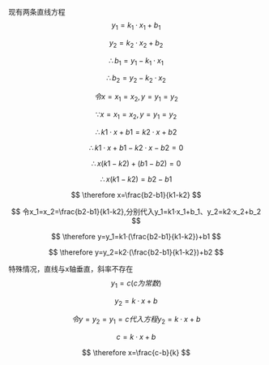 现有两条直线方程
$$
y_1=k_1·x_1+b_1
$$

$$
y_2=k_2·x_2+b_2
$$

$$
\therefore b_1=y_1-k_1·x_1
$$

$$
\therefore b_2=y_2-k_2·x_2
$$

$$
令x=x_1=x_2,y=y_1=y_2
$$

$$
\because x=x_1=x_2,y=y_1=y_2
$$

$$
\therefore k1·x+b1=k2·x+b2
$$

$$
\therefore k1·x+b1-k2·x-b2=0
$$

$$
\therefore x(k1-k2)+(b1-b2)=0
$$

$$
\therefore x(k1-k2)=b2-b1
$$

$$
\therefore x=\frac{b2-b1}{k1-k2}
$$

$$
令x_1=x_2=\frac{b2-b1}{k1-k2},分别代入y_1=k1·x_1+b_1、y_2=k2·x_2+b_2
$$

$$
\therefore y=y_1=k1·(\frac{b2-b1}{k1-k2})+b1
$$

$$
\therefore y=y_2=k2·(\frac{b2-b1}{k1-k2})+b2
$$

特殊情况，直线与x轴垂直，斜率不存在
$$
y_1=c(c为常数)
$$

$$
y_2=k·x+b
$$

$$
令y=y_2=y_1=c代入方程y_2=k·x+b
$$

$$
c=k·x+b
$$

$$
\therefore x=\frac{c-b}{k}
$$

